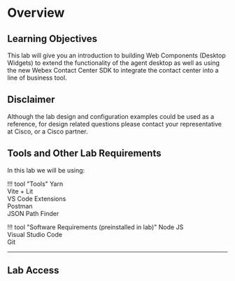 # Overview

## Learning Objectives

This lab will give you an introduction to building Web Components (Desktop Widgets) to extend the functionality of the agent desktop as well as using the new Webex Contact Center SDK to integrate the contact center into a line of business tool.

## Disclaimer

Although the lab design and configuration examples could be used as a reference, for design related questions please contact your representative at Cisco, or a Cisco partner.

## Tools and Other Lab Requirements
In this lab we will be using:
<div class="grid" markdown>

!!! tool "Tools"
    Yarn  
    Vite + Lit  
    VS Code Extensions  
    Postman  
    JSON Path Finder  

!!! tool "Software Requirements (preinstalled in lab)"
    Node JS  
    Visual Studio Code  
    Git



</div>

---

## Lab Access



<!-- ## Getting Started

This lab leverages Cisco dCloud ... -->
